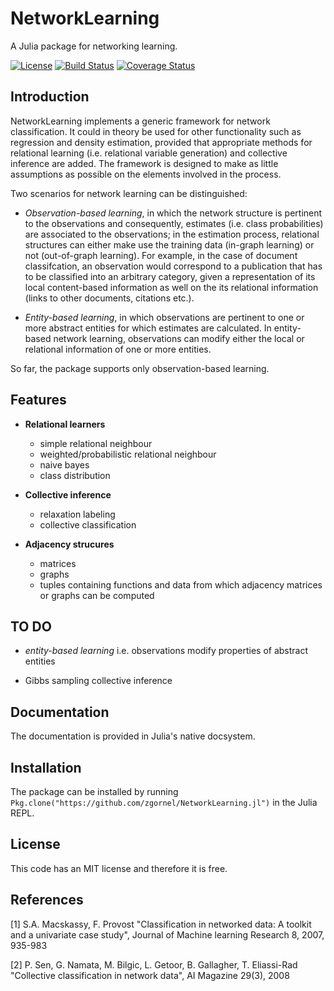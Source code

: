 # NetworkLearning

A Julia package for networking learning.

[![License](http://img.shields.io/badge/license-MIT-brightgreen.svg?style=flat)](LICENSE.md) 
[![Build Status](https://travis-ci.org/zgornel/NetworkLearning.jl.svg?branch=master)](https://travis-ci.org/zgornel/NetworkLearning.jl) 
[![Coverage Status](https://coveralls.io/repos/github/zgornel/NetworkLearning.jl/badge.svg?branch=master)](https://coveralls.io/github/zgornel/NetworkLearning.jl?branch=master)

## Introduction

NetworkLearning implements a generic framework for network classification. It could in theory be used for other functionality such as regression and density estimation,
provided that appropriate methods for relational learning (i.e. relational variable generation) and collective inference are added. The framework is designed to make as little assumptions as possible on the elements involved in the process.  

Two scenarios for network learning can be distinguished:

- *Observation-based learning*, in which the network structure is pertinent to the observations and consequently, estimates (i.e. class probabilities) are associated to the observations; in the estimation process, relational structures can either make use the training data (in-graph learning) or not (out-of-graph learning). For example, in the case of document classifcation, an observation would correspond to a publication that has to be classified into an arbitrary category, given a representation of its local content-based information as well on the its relational information (links to other documents, citations etc.).  

- *Entity-based learning*, in which observations are pertinent to one or more abstract entities for which estimates are calculated. In entity-based network learning, observations can modify either the local or relational information of one or more entities.

So far, the package supports only observation-based learning.



## Features

- **Relational learners**
	- simple relational neighbour
	- weighted/probabilistic relational neighbour
	- naive bayes
	- class distribution

- **Collective inference**
	- relaxation labeling
	- collective classification

- **Adjacency strucures**
	- matrices
	- graphs
	- tuples containing functions and data from which adjacency matrices or graphs can be computed



## TO DO
	
- *entity-based learning* i.e. observations modify properties of abstract entities

- Gibbs sampling collective inference



## Documentation

The documentation is provided in Julia's native docsystem. 



## Installation

The package can be installed by running `Pkg.clone("https://github.com/zgornel/NetworkLearning.jl")` in the Julia REPL.



## License

This code has an MIT license and therefore it is free.



## References
[1] S.A. Macskassy, F. Provost "Classification in networked data: A toolkit and a univariate case study", Journal of Machine learning Research 8, 2007, 935-983

[2] P. Sen, G. Namata, M. Bilgic, L. Getoor, B. Gallagher, T. Eliassi-Rad "Collective classification in network data", AI Magazine 29(3), 2008
